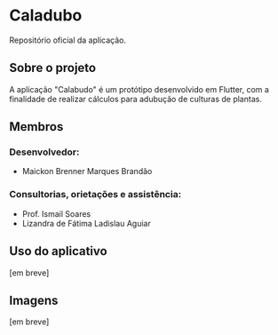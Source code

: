 # Caladubo
 Repositório oficial da aplicação.

## Sobre o projeto
 A aplicação "Calabudo" é um protótipo desenvolvido em Flutter, com a finalidade de realizar cálculos para adubução de culturas de plantas.

## Membros
 ### Desenvolvedor: 
 - Maickon Brenner Marques Brandão

 ### Consultorias, orietações e assistência:
 - Prof. Ismail Soares
 - Lizandra de Fátima Ladislau Aguiar

## Uso do aplicativo
 [em breve]

## Imagens
 [em breve]
